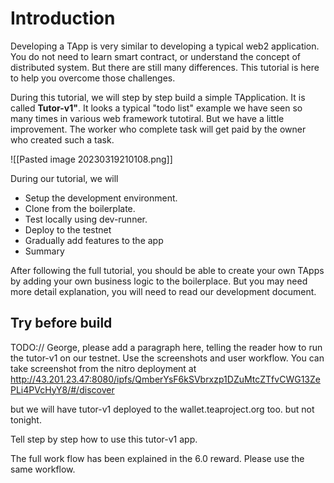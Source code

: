 # Introduction
Developing a TApp is very similar to developing a typical web2 application. You do not need to learn smart contract, or understand the concept of distributed system. But there are still many differences. This tutorial is here to help you overcome those challenges. 

During this tutorial, we will step by step build a simple TApplication. It is called **Tutor-v1"**. It looks a typical "todo list" example we have seen so many times in various web framework tutotiral. But we have a little improvement. The worker who complete  task will get paid by the owner who created such a task. 

![[Pasted image 20230319210108.png]]

During our tutorial, we will 
- Setup the development environment. 
- Clone from the boilerplate. 
- Test locally using dev-runner.
- Deploy to the testnet
- Gradually add features to the app
- Summary

After following the full tutorial, you should be able to create your own TApps by adding your own business logic to the boilerplace. But you may need more detail explanation, you will need to read our development document.

## Try before build

TODO://
George, please add a paragraph here, telling the reader how to run the tutor-v1 on our testnet. 
Use the screenshots and user workflow. You can take screenshot from the nitro deployment at http://43.201.23.47:8080/ipfs/QmberYsF6kSVbrxzp1DZuMtcZTfvCWG13ZePLi4PVcHyY8/#/discover

but we will have tutor-v1 deployed to the wallet.teaproject.org too. but not tonight.

Tell step by step how to use this tutor-v1 app. 

The full work flow has been explained in the 6.0 reward. Please use the same workflow. 




